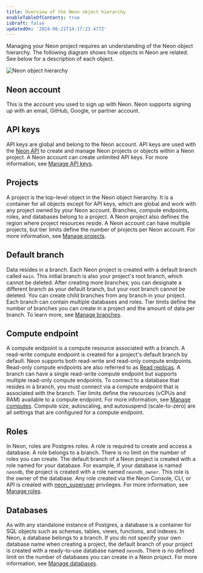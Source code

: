 ```yaml
---
title: Overview of the Neon object hierarchy
enableTableOfContents: true
isDraft: false
updatedOn: '2024-06-21T14:17:23.477Z'
---
```


Managing your Neon project requires an understanding of the Neon object hierarchy. The following diagram shows how objects in Neon are related. See below for a description of each object.

![Neon object hierarchy](/docs/manage/neon_object_hierarchy.jpg)

## Neon account

This is the account you used to sign up with Neon. Neon supports signing up with an email, GitHub, Google, or partner account.

## API keys

API keys are global and belong to the Neon account. API keys are used with the [Neon API](https://api-docs.neon.tech/reference/getting-started-with-neon-api) to create and manage Neon projects or objects within a Neon project. A Neon account can create unlimited API keys. For more information, see [Manage API keys](/docs/manage/api-keys).

## Projects

A project is the top-level object in the Neon object hierarchy. It is a container for all objects except for API keys, which are global and work with any project owned by your Neon account. Branches, compute endpoints, roles, and databases belong to a project. A Neon project also defines the region where project resources reside. A Neon account can have multiple projects, but tier limits define the number of projects per Neon account. For more information, see [Manage projects](/docs/manage/projects).

## Default branch

Data resides in a branch. Each Neon project is created with a default branch called `main`. This initial branch is also your project's root branch, which cannot be deleted. After creating more branches, you can designate a different branch as your default branch, but your root branch cannot be deleted. You can create child branches from any branch in your project. Each branch can contain multiple databases and roles. Tier limits define the number of branches you can create in a project and the amount of data per branch. To learn more, see [Manage branches](/docs/manage/branches).

## Compute endpoint

A compute endpoint is a compute resource associated with a branch. A read-write compute endpoint is created for a project's default branch by default. Neon supports both read-write and read-only compute endpoints. Read-only compute endpoints are also referred to as [Read replicas](/docs/introduction/read-replicas). A branch can have a single read-write compute endpoint but supports multiple read-only compute endpoints. To connect to a database that resides in a branch, you must connect via a compute endpoint that is associated with the branch. Tier limits define the resources (vCPUs and RAM) available to a compute endpoint. For more information, see [Manage computes](/docs/manage/endpoints). Compute size, autoscaling, and autosuspend (scale-to-zero) are all settings that are configured for a compute endpoint.

## Roles

In Neon, roles are Postgres roles. A role is required to create and access a database. A role belongs to a branch. There is no limit on the number of roles you can create. The default branch of a Neon project is created with a role named for your database. For example, if your database is named `neondb`, the project is created with a role named `neondb_owner`. This role is the owner of the database. Any role created via the Neon Console, CLI, or API is created with [neon_superuser](/docs/manage/roles#the-neonsuperuser-role) privileges. For more information, see [Manage roles](/docs/manage/roles).

## Databases

As with any standalone instance of Postgres, a database is a container for SQL objects such as schemas, tables, views, functions, and indexes. In Neon, a database belongs to a branch. If you do not specify your own database name when creating a project, the default branch of your project is created with a ready-to-use database named `neondb`. There is no defined limit on the number of databases you can create in a Neon project. For more information, see [Manage databases](/docs/manage/databases).
